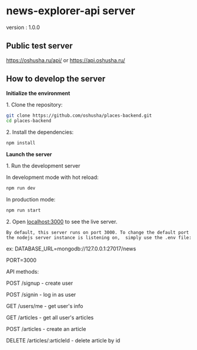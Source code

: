 # news-explorer-api server
version : 1.0.0
## Public test server

https://oshusha.ru/api/ or https://api.oshusha.ru/
## How to develop the server

**Initialize the environment**

1\. Clone the repository:

```bash
git clone https://github.com/oshusha/places-backend.git
cd places-backend
```


2\. Install the dependencies:

```bash
npm install
```


**Launch the server**

1\. Run the development server 

In development mode with hot reload:
```bash
npm run dev
```
In production mode:
```bash
npm run start
```

2\. Open [localhost:3000](http://localhost:3000) to see the live server.



`By default, this server runs on port 3000.
To change the default port the nodejs server instance is listening on, 
simply use the .env file:`

ex:
DATABASE_URL=mongodb://127.0.0.1:27017/news

PORT=3000

API methods:

POST /signup - create user

POST /signin - log in as user

GET /users/me - get user's info

GET /articles - get all user's articles

POST /articles - create an article

DELETE /articles/:articleId - delete article by id
